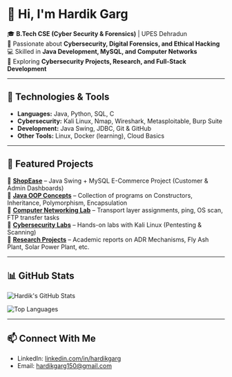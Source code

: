 # 👋 Hi, I'm Hardik Garg  

🎓 **B.Tech CSE (Cyber Security & Forensics)** | UPES Dehradun  
🔐 Passionate about **Cybersecurity, Digital Forensics, and Ethical Hacking**  
💻 Skilled in **Java Development, MySQL, and Computer Networks**  
🚀 Exploring **Cybersecurity Projects, Research, and Full-Stack Development**  

---

## 🔧 Technologies & Tools
- **Languages:** Java, Python, SQL, C  
- **Cybersecurity:** Kali Linux, Nmap, Wireshark, Metasploitable, Burp Suite  
- **Development:** Java Swing, JDBC, Git & GitHub  
- **Other Tools:** Linux, Docker (learning), Cloud Basics  

---

## 📌 Featured Projects
🔹 **[ShopEase](#)** – Java Swing + MySQL E-Commerce Project (Customer & Admin Dashboards)  
🔹 **[Java OOP Concepts](#)** – Collection of programs on Constructors, Inheritance, Polymorphism, Encapsulation  
🔹 **[Computer Networking Lab](#)** – Transport layer assignments, ping, OS scan, FTP transfer tasks  
🔹 **[Cybersecurity Labs](#)** – Hands-on labs with Kali Linux (Pentesting & Scanning)  
🔹 **[Research Projects](#)** – Academic reports on ADR Mechanisms, Fly Ash Plant, Solar Power Plant, etc.  

---

## 📊 GitHub Stats
![Hardik's GitHub Stats](https://github-readme-stats.vercel.app/api?username=hardikgarg&show_icons=true&theme=tokyonight)  

![Top Languages](https://github-readme-stats.vercel.app/api/top-langs/?username=hardikgarg&layout=compact&theme=tokyonight)  

---

## 📫 Connect With Me
- LinkedIn: [linkedin.com/in/hardikgarg](#)  
- Email: hardikgarg150@gmail.com  
